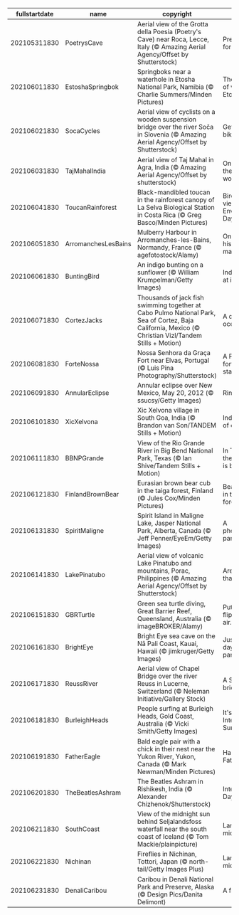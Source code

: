 |fullstartdate|name|copyright|title|image|
|--|--|--|--|--|
202105311830|PoetrysCave|Aerial view of the Grotta della Poesia (Poetry's Cave) near Roca, Lecce, Italy (© Amazing Aerial Agency/Offset by Shutterstock)|Pretty poetic for a pit|![](/en-IN/2021/06/202105311830PoetrysCave.jpg)|
202106011830|EstoshaSpringbok|Springboks near a waterhole in Etosha National Park, Namibia (© Charlie Summers/Minden Pictures)|The dry days of winter in Etosha|![](/en-IN/2021/06/202106011830EstoshaSpringbok.jpg)|
202106021830|SocaCycles|Aerial view of cyclists on a wooden suspension bridge over the river Soča in Slovenia (© Amazing Aerial Agency/Offset by Shutterstock)|Get on your bike and ride|![](/en-IN/2021/06/202106021830SocaCycles.jpg)|
202106031830|TajMahalIndia|Aerial view of Taj Mahal in Agra, India (© Amazing Aerial Agency/Offset by shutterstock)|One amongst the world's wonder!|![](/en-IN/2021/06/202106031830TajMahalIndia.jpg)|
202106041830|ToucanRainforest|Black-mandibled toucan in the rainforest canopy of La Selva Biological Station in Costa Rica (© Greg Basco/Minden Pictures)|Bird’s-eye view on World Environment Day|![](/en-IN/2021/06/202106041830ToucanRainforest.jpg)|
202106051830|ArromanchesLesBains|Mulberry Harbour in Arromanches-les-Bains, Normandy, France (© agefotostock/Alamy)|On this shore, history was made|![](/en-IN/2021/06/202106051830ArromanchesLesBains.jpg)|
202106061830|BuntingBird|An indigo bunting on a sunflower (© William Krumpelman/Getty Images)|Indigo bunting at its best|![](/en-IN/2021/06/202106061830BuntingBird.jpg)|
202106071830|CortezJacks|Thousands of jack fish swimming together at Cabo Pulmo National Park, Sea of Cortez, Baja California, Mexico (© Christian Vizl/Tandem Stills + Motion)|A day for our oceans|![](/en-IN/2021/06/202106071830CortezJacks.jpg)|
202106081830|ForteNossa|Nossa Senhora da Graça Fort near Elvas, Portugal (© Luis Pina Photography/Shutterstock)|A Portuguese fort takes a star turn|![](/en-IN/2021/06/202106081830ForteNossa.jpg)|
202106091830|AnnularEclipse|Annular eclipse over New Mexico, May 20, 2012 (© ssucsy/Getty Images)|Ring of fire|![](/en-IN/2021/06/202106091830AnnularEclipse.jpg)|
202106101830|XicXelvona|Xic Xelvona village in South Goa, India (© Brandon van Son/TANDEM Stills + Motion)|India’s capital of coastal cool|![](/en-IN/2021/06/202106101830XicXelvona.jpg)|
202106111830|BBNPGrande|View of the Rio Grande River in Big Bend National Park, Texas (© Ian Shive/Tandem Stills + Motion)|In Texas, even the riverbend is big|![](/en-IN/2021/06/202106111830BBNPGrande.jpg)|
202106121830|FinlandBrownBear|Eurasian brown bear cub in the taiga forest, Finland (© Jules Cox/Minden Pictures)|Bear watching in the Finnish forest|![](/en-IN/2021/06/202106121830FinlandBrownBear.jpg)|
202106131830|SpiritMaligne|Spirit Island in Maligne Lake, Jasper National Park, Alberta, Canada (© Jeff Penner/EyeEm/Getty Images)|A photographer’s paradise|![](/en-IN/2021/06/202106131830SpiritMaligne.jpg)|
202106141830|LakePinatubo|Aerial view of volcanic Lake Pinatubo and mountains, Porac, Philippines (© Amazing Aerial Agency/Offset by Shutterstock)|Are you older than this lake?|![](/en-IN/2021/06/202106141830LakePinatubo.jpg)|
202106151830|GBRTurtle|Green sea turtle diving, Great Barrier Reef, Queensland, Australia (© imageBROKER/Alamy)|Put your flippers in the air…|![](/en-IN/2021/06/202106151830GBRTurtle.jpg)|
202106161830|BrightEye|Bright Eye sea cave on the Nā Pali Coast, Kauai, Hawaii (© jimkruger/Getty Images)|Just another day in paradise|![](/en-IN/2021/06/202106161830BrightEye.jpg)|
202106171830|ReussRiver|Aerial view of Chapel Bridge over the river Reuss in Lucerne, Switzerland (© Neleman Initiative/Gallery Stock)|A Swiss city of bridges|![](/en-IN/2021/06/202106171830ReussRiver.jpg)|
202106181830|BurleighHeads|People surfing at Burleigh Heads, Gold Coast, Australia (© Vicki Smith/Getty Images)|It's International Surfing Day!|![](/en-IN/2021/06/202106181830BurleighHeads.jpg)|
202106191830|FatherEagle|Bald eagle pair with a chick in their nest near the Yukon River, Yukon, Canada (© Mark Newman/Minden Pictures)|Happy Father's Day|![](/en-IN/2021/06/202106191830FatherEagle.jpg)|
202106201830|TheBeatlesAshram|The Beatles Ashram in Rishikesh, India (© Alexander Chizhenok/Shutterstock)|International Day of Yoga|![](/en-IN/2021/06/202106201830TheBeatlesAshram.jpg)|
202106211830|SouthCoast|View of the midnight sun behind Seljalandsfoss waterfall near the south coast of Iceland (© Tom Mackie/plainpicture)|Land of the midnight sun|![](/en-IN/2021/06/202106211830SouthCoast.jpg)|
202106221830|Nichinan|Fireflies in Nichinan, Tottori, Japan (© north-tail/Getty Images Plus)|Land of the midnight sun|![](/en-IN/2021/06/202106221830Nichinan.jpg)|
202106231830|DenaliCaribou|Caribou in Denali National Park and Preserve, Alaska (© Design Pics/Danita Delimont)|A firefly frolic|![](/en-IN/2021/06/202106231830DenaliCaribou.jpg)|
